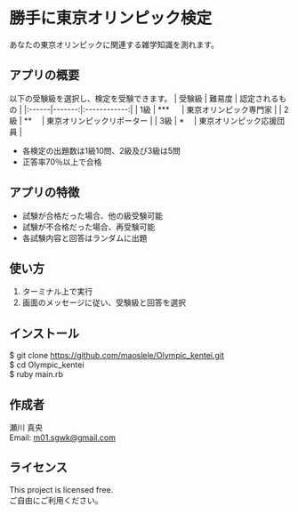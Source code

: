 # 勝手に東京オリンピック検定
あなたの東京オリンピックに関連する雑学知識を測れます。

## アプリの概要  
以下の受験級を選択し、検定を受験できます。 
| 受験級 | 難易度 | 認定されるもの |
|:------|-------:|:------------:|
| 1級   | ***  　 | 東京オリンピック専門家   |
| 2級   | **    　| 東京オリンピックリポーター |
| 3級   | *     　| 東京オリンピック応援団員 |

* 各検定の出題数は1級10問、2級及び3級は5問
* 正答率70％以上で合格

## アプリの特徴
* 試験が合格だった場合、他の級受験可能
* 試験が不合格だった場合、再受験可能
* 各試験内容と回答はランダムに出題

## 使い方
1. ターミナル上で実行
2. 画面のメッセージに従い、受験級と回答を選択

## インストール
$ git clone https://github.com/maoslele/Olympic_kentei.git  
$ cd Olympic_kentei  
$ ruby main.rb  

## 作成者
瀬川 真央  
Email: m01.sgwk@gmail.com

## ライセンス
This project is licensed free.  
ご自由にご利用ください。
